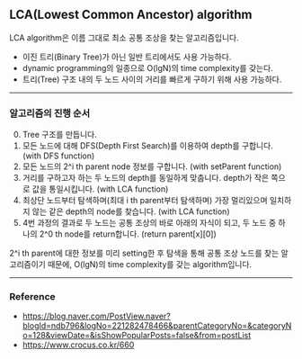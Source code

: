 ## LCA(Lowest Common Ancestor) algorithm
LCA algorithm은 이름 그대로 최소 공통 조상을 찾는 알고리즘입니다.

- 이진 트리(Binary Tree)가 아닌 일반 트리에서도 사용 가능하다.
- dynamic programming의 일종으로 O(lgN)의 time complexity를 갖는다.
- 트리(Tree) 구조 내의 두 노드 사이의 거리를 빠르게 구하기 위해 사용 가능하다.
<hr>

### 알고리즘의 진행 순서
0. Tree 구조를 만듭니다.
1. 모든 노드에 대해 DFS(Depth First Search)를 이용하여 depth를 구합니다. (with DFS function)
2. 모든 노드의 2^i th parent node 정보를 구합니다. (with setParent function)
3. 거리를 구하고자 하는 두 노드의 depth를 동일하게 맞춥니다. depth가 작은 쪽으로 값을 통일시킵니다. (with LCA function)
4. 최상단 노드부터 탐색하며(최대 i th parent부터 탐색하며) 가장 멀리있으며 일치하지 않는 같은 depth의 node를 찾습니다. (with LCA function)
5. 4번 과정의 결과로 두 노드는 공통 조상의 바로 아래의 자식이 되고, 두 노드 중 하나의 2^0 th node를 return합니다. (return parent[x][0])

2^i th parent에 대한 정보를 미리 setting한 후 탐색을 통해 공통 조상 노드를 찾는 알고리즘이기 때문에, O(lgN)의 time complexity를 갖는 algorithm입니다.
<hr>

### Reference
   - https://blog.naver.com/PostView.naver?blogId=ndb796&logNo=221282478466&parentCategoryNo=&categoryNo=128&viewDate=&isShowPopularPosts=false&from=postList
   - https://www.crocus.co.kr/660

